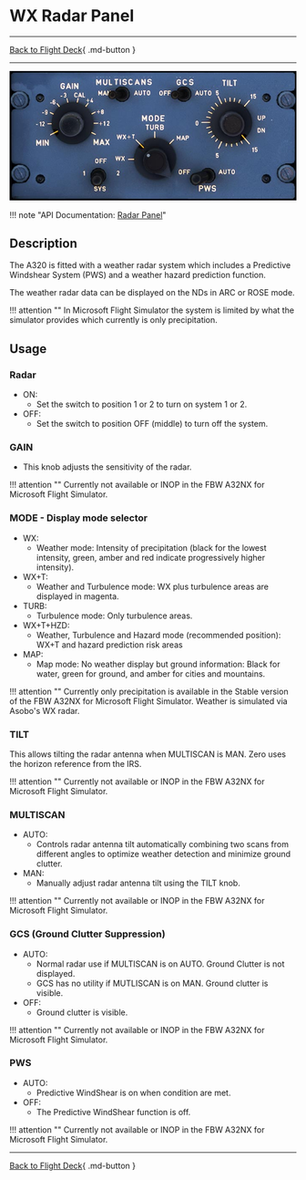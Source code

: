 # WX Radar Panel

---

[Back to Flight Deck](../index.md){ .md-button }

---

![WX Radar Panel](../../../assets/a32nx-briefing/pedestal/WX-radar-Panel.jpg "WX Radar Panel")

!!! note "API Documentation: [Radar Panel](../../a32nx_api.md#wx-radar)"

## Description

The A320 is fitted with a weather radar system which includes a Predictive Windshear System (PWS) and a weather hazard prediction function.

The weather radar data can be displayed on the NDs in ARC or ROSE mode.

!!! attention ""
    In Microsoft Flight Simulator the system is limited by what the simulator provides which currently is only precipitation.

## Usage

### Radar

- ON:
    - Set the switch to position 1 or 2 to turn on system 1 or 2.
- OFF:
    - Set the switch to position OFF (middle) to turn off the system.

### GAIN

- This knob adjusts the sensitivity of the radar.

!!! attention ""
    Currently not available or INOP in the FBW A32NX for Microsoft Flight Simulator.

### MODE - Display mode selector

- WX:
    - Weather mode: Intensity of precipitation (black for the lowest intensity, green, amber and red indicate progressively higher intensity).
- WX+T:
    - Weather and Turbulence mode: WX plus turbulence areas are displayed in magenta.
- TURB:
    - Turbulence mode: Only turbulence areas.
- WX+T+HZD:
    - Weather, Turbulence and Hazard mode (recommended position): WX+T and hazard prediction risk areas
- MAP:
    - Map mode: No weather display but ground information: Black for water, green for ground, and amber for cities and mountains.

!!! attention ""
    Currently only precipitation is available in the Stable version of the FBW A32NX for Microsoft Flight Simulator. Weather is simulated via Asobo's WX radar.

###  TILT

This allows tilting the radar antenna when MULTISCAN is MAN. Zero uses the horizon reference from the IRS.

!!! attention ""
    Currently not available or INOP in the FBW A32NX for Microsoft Flight Simulator.

### MULTISCAN

- AUTO:
    - Controls radar antenna tilt automatically combining two scans from different angles to optimize weather detection and minimize ground clutter.
- MAN:
    - Manually adjust radar antenna tilt using the TILT knob.

!!! attention ""
    Currently not available or INOP in the FBW A32NX for Microsoft Flight Simulator.

### GCS (Ground Clutter Suppression)

- AUTO:
    - Normal radar use if MULTISCAN is on AUTO. Ground Clutter is not displayed.
    - GCS has no utility if MUTLISCAN is on MAN. Ground clutter is visible.
- OFF:
    - Ground clutter is visible.

!!! attention ""
    Currently not available or INOP in the FBW A32NX for Microsoft Flight Simulator.

### PWS

- AUTO:
    - Predictive WindShear is on when condition are met.
- OFF:
    - The Predictive WindShear function is off.

!!! attention ""
    Currently not available or INOP in the FBW A32NX for Microsoft Flight Simulator.

---

[Back to Flight Deck](../index.md){ .md-button }

